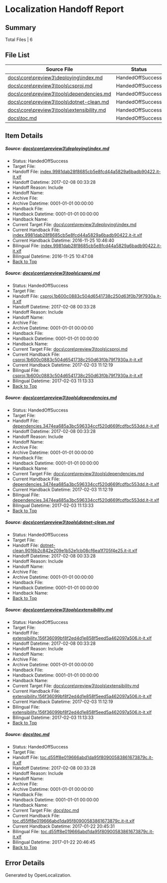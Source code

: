 # <a name='report-top'></a> Localization Handoff Report

## Summary
 Total Files | 6

## File List
 Source File | Status | Details 
 ----------- | ------ | ------- 
 [docs\core\preview3\deploying\index.md](https://github.com/dotnet/docs/blob/dd0178014749e66749e87e4c82c4979d1dd6ea1b/docs/core/preview3/deploying/index.md) | HandedOffSuccess | [Details](#0dff199f088d5d4276d3ce7671dcc338f0bd2af658)
 [docs\core\preview3\tools\csproj.md](https://github.com/dotnet/docs/blob/dd0178014749e66749e87e4c82c4979d1dd6ea1b/docs/core/preview3/tools/csproj.md) | HandedOffSuccess | [Details](#82d200fd44c6e5c1c756bf4aa1252e152de07f0059)
 [docs\core\preview3\tools\dependencies.md](https://github.com/dotnet/docs/blob/dd0178014749e66749e87e4c82c4979d1dd6ea1b/docs/core/preview3/tools/dependencies.md) | HandedOffSuccess | [Details](#c55c1b1249fc3e0d844dce82c520444944d8ceaa60)
 [docs\core\preview3\tools\dotnet-clean.md](https://github.com/dotnet/docs/blob/dd0178014749e66749e87e4c82c4979d1dd6ea1b/docs/core/preview3/tools/dotnet-clean.md) | HandedOffSuccess | [Details](#6b0f82e4413b55b934cdfc6fd82568e3a155df3062)
 [docs\core\preview3\tools\extensibility.md](https://github.com/dotnet/docs/blob/dd0178014749e66749e87e4c82c4979d1dd6ea1b/docs/core/preview3/tools/extensibility.md) | HandedOffSuccess | [Details](#e6f39f474fc743064390720c827cb5b0b903d77d76)
 [docs\toc.md](https://github.com/dotnet/docs/blob/dd0178014749e66749e87e4c82c4979d1dd6ea1b/docs/toc.md) | HandedOffSuccess | [Details](#dfd9bd2b6c148a5f9d4f776d1f76c76aa003bc4b3472)

## Item Details
##### <a name='0dff199f088d5d4276d3ce7671dcc338f0bd2af658'></a> Source: [docs\core\preview3\deploying\index.md](https://github.com/dotnet/docs/blob/dd0178014749e66749e87e4c82c4979d1dd6ea1b/docs/core/preview3/deploying/index.md)
* Status: HandedOffSuccess
* Target File: 
* Handoff File: [index.9981dab28f8685cb5e8fcd44a5829a6badb90422.it-it.xlf](https://github.com/dotnet/docs.handoff/blob/8a4a7154676c45cd4b81d090e49ed1d004d3b60c/ol-handoff/dotnet/docs.it-it/master/dotnet-core/index.9981dab28f8685cb5e8fcd44a5829a6badb90422.it-it.xlf)
* Handoff Datetime: 2017-02-08 00:33:28
* Handoff Reason: Include
* Handoff Name: 
* Archive File: 
* Archive Datetime: 0001-01-01 00:00:00
* Handback File: 
* Handback Datetime: 0001-01-01 00:00:00
* Handback Name: 
* Current Target File: [docs\core\preview3\deploying\index.md](https://github.com/dotnet/docs.it-it/blob/51451cf33c89f165eefa3b40d7ec1214137aa475/docs/core/preview3/deploying/index.md)
* Current Handback File: [index.9981dab28f8685cb5e8fcd44a5829a6badb90422.it-it.xlf](https://github.com/dotnet/docs.handback/blob/435c1cb6f9de8753f9e6c80dc65089e9f5c76810/ol-handback/dotnet/docs.it-it/master/ht-p1/index.9981dab28f8685cb5e8fcd44a5829a6badb90422.it-it.xlf)
* Current Handback Datetime: 2016-11-25 10:46:40
* Bilingual File: [index.9981dab28f8685cb5e8fcd44a5829a6badb90422.it-it.xlf](https://github.com/dotnet/docs.handback/blob/435c1cb6f9de8753f9e6c80dc65089e9f5c76810/ol-handback/dotnet/docs.it-it/master/ht-p1/index.9981dab28f8685cb5e8fcd44a5829a6badb90422.it-it.xlf)
* Bilingual Datetime: 2016-11-25 10:47:08
* [Back to Top](#report-top)

##### <a name='82d200fd44c6e5c1c756bf4aa1252e152de07f0059'></a> Source: [docs\core\preview3\tools\csproj.md](https://github.com/dotnet/docs/blob/dd0178014749e66749e87e4c82c4979d1dd6ea1b/docs/core/preview3/tools/csproj.md)
* Status: HandedOffSuccess
* Target File: 
* Handoff File: [csproj.1b600c0883c504d6541738c250d63f0b79f7930a.it-it.xlf](https://github.com/dotnet/docs.handoff/blob/8a4a7154676c45cd4b81d090e49ed1d004d3b60c/ol-handoff/dotnet/docs.it-it/master/dotnet-core/csproj.1b600c0883c504d6541738c250d63f0b79f7930a.it-it.xlf)
* Handoff Datetime: 2017-02-08 00:33:28
* Handoff Reason: Include
* Handoff Name: 
* Archive File: 
* Archive Datetime: 0001-01-01 00:00:00
* Handback File: 
* Handback Datetime: 0001-01-01 00:00:00
* Handback Name: 
* Current Target File: [docs\core\preview3\tools\csproj.md](https://github.com/dotnet/docs.it-it/blob/93e9ac8ccc459a1d98828e5b93f7f2878d934a62/docs/core/preview3/tools/csproj.md)
* Current Handback File: [csproj.1b600c0883c504d6541738c250d63f0b79f7930a.it-it.xlf](https://github.com/dotnet/docs.handback/blob/ae59d31d7b17fe8965afbe2ff7423dbaae4ce7a3/ol-handback/dotnet/docs.it-it/master/dotnet-core/csproj.1b600c0883c504d6541738c250d63f0b79f7930a.it-it.xlf)
* Current Handback Datetime: 2017-02-03 11:12:19
* Bilingual File: [csproj.1b600c0883c504d6541738c250d63f0b79f7930a.it-it.xlf](https://github.com/dotnet/docs.handback/blob/ae59d31d7b17fe8965afbe2ff7423dbaae4ce7a3/ol-handback/dotnet/docs.it-it/master/dotnet-core/csproj.1b600c0883c504d6541738c250d63f0b79f7930a.it-it.xlf)
* Bilingual Datetime: 2017-02-03 11:13:33
* [Back to Top](#report-top)

##### <a name='c55c1b1249fc3e0d844dce82c520444944d8ceaa60'></a> Source: [docs\core\preview3\tools\dependencies.md](https://github.com/dotnet/docs/blob/dd0178014749e66749e87e4c82c4979d1dd6ea1b/docs/core/preview3/tools/dependencies.md)
* Status: HandedOffSuccess
* Target File: 
* Handoff File: [dependencies.3474ea685a3bc596334ccf520d669fcdfbc553dd.it-it.xlf](https://github.com/dotnet/docs.handoff/blob/8a4a7154676c45cd4b81d090e49ed1d004d3b60c/ol-handoff/dotnet/docs.it-it/master/dotnet-core/dependencies.3474ea685a3bc596334ccf520d669fcdfbc553dd.it-it.xlf)
* Handoff Datetime: 2017-02-08 00:33:28
* Handoff Reason: Include
* Handoff Name: 
* Archive File: 
* Archive Datetime: 0001-01-01 00:00:00
* Handback File: 
* Handback Datetime: 0001-01-01 00:00:00
* Handback Name: 
* Current Target File: [docs\core\preview3\tools\dependencies.md](https://github.com/dotnet/docs.it-it/blob/93e9ac8ccc459a1d98828e5b93f7f2878d934a62/docs/core/preview3/tools/dependencies.md)
* Current Handback File: [dependencies.3474ea685a3bc596334ccf520d669fcdfbc553dd.it-it.xlf](https://github.com/dotnet/docs.handback/blob/ae59d31d7b17fe8965afbe2ff7423dbaae4ce7a3/ol-handback/dotnet/docs.it-it/master/dotnet-core/dependencies.3474ea685a3bc596334ccf520d669fcdfbc553dd.it-it.xlf)
* Current Handback Datetime: 2017-02-03 11:12:19
* Bilingual File: [dependencies.3474ea685a3bc596334ccf520d669fcdfbc553dd.it-it.xlf](https://github.com/dotnet/docs.handback/blob/ae59d31d7b17fe8965afbe2ff7423dbaae4ce7a3/ol-handback/dotnet/docs.it-it/master/dotnet-core/dependencies.3474ea685a3bc596334ccf520d669fcdfbc553dd.it-it.xlf)
* Bilingual Datetime: 2017-02-03 11:13:33
* [Back to Top](#report-top)

##### <a name='6b0f82e4413b55b934cdfc6fd82568e3a155df3062'></a> Source: [docs\core\preview3\tools\dotnet-clean.md](https://github.com/dotnet/docs/blob/dd0178014749e66749e87e4c82c4979d1dd6ea1b/docs/core/preview3/tools/dotnet-clean.md)
* Status: HandedOffSuccess
* Target File: 
* Handoff File: [dotnet-clean.9016b2c842e209e1b52e1cb08cf6ea1f705f4e25.it-it.xlf](https://github.com/dotnet/docs.handoff/blob/8a4a7154676c45cd4b81d090e49ed1d004d3b60c/ol-handoff/dotnet/docs.it-it/master/dotnet-core/dotnet-clean.9016b2c842e209e1b52e1cb08cf6ea1f705f4e25.it-it.xlf)
* Handoff Datetime: 2017-02-08 00:33:28
* Handoff Reason: Include
* Handoff Name: 
* Archive File: 
* Archive Datetime: 0001-01-01 00:00:00
* Handback File: 
* Handback Datetime: 0001-01-01 00:00:00
* Handback Name: 
* [Back to Top](#report-top)

##### <a name='e6f39f474fc743064390720c827cb5b0b903d77d76'></a> Source: [docs\core\preview3\tools\extensibility.md](https://github.com/dotnet/docs/blob/dd0178014749e66749e87e4c82c4979d1dd6ea1b/docs/core/preview3/tools/extensibility.md)
* Status: HandedOffSuccess
* Target File: 
* Handoff File: [extensibility.156f36099bf8f2ed4d1e858f5eed5a462097a506.it-it.xlf](https://github.com/dotnet/docs.handoff/blob/8a4a7154676c45cd4b81d090e49ed1d004d3b60c/ol-handoff/dotnet/docs.it-it/master/dotnet-core/extensibility.156f36099bf8f2ed4d1e858f5eed5a462097a506.it-it.xlf)
* Handoff Datetime: 2017-02-08 00:33:28
* Handoff Reason: Include
* Handoff Name: 
* Archive File: 
* Archive Datetime: 0001-01-01 00:00:00
* Handback File: 
* Handback Datetime: 0001-01-01 00:00:00
* Handback Name: 
* Current Target File: [docs\core\preview3\tools\extensibility.md](https://github.com/dotnet/docs.it-it/blob/93e9ac8ccc459a1d98828e5b93f7f2878d934a62/docs/core/preview3/tools/extensibility.md)
* Current Handback File: [extensibility.156f36099bf8f2ed4d1e858f5eed5a462097a506.it-it.xlf](https://github.com/dotnet/docs.handback/blob/ae59d31d7b17fe8965afbe2ff7423dbaae4ce7a3/ol-handback/dotnet/docs.it-it/master/dotnet-core/extensibility.156f36099bf8f2ed4d1e858f5eed5a462097a506.it-it.xlf)
* Current Handback Datetime: 2017-02-03 11:12:19
* Bilingual File: [extensibility.156f36099bf8f2ed4d1e858f5eed5a462097a506.it-it.xlf](https://github.com/dotnet/docs.handback/blob/ae59d31d7b17fe8965afbe2ff7423dbaae4ce7a3/ol-handback/dotnet/docs.it-it/master/dotnet-core/extensibility.156f36099bf8f2ed4d1e858f5eed5a462097a506.it-it.xlf)
* Bilingual Datetime: 2017-02-03 11:13:33
* [Back to Top](#report-top)

##### <a name='dfd9bd2b6c148a5f9d4f776d1f76c76aa003bc4b3472'></a> Source: [docs\toc.md](https://github.com/dotnet/docs/blob/dd0178014749e66749e87e4c82c4979d1dd6ea1b/docs/toc.md)
* Status: HandedOffSuccess
* Target File: 
* Handoff File: [toc.d55ff8e019666abd1da95f80900583861673879c.it-it.xlf](https://github.com/dotnet/docs.handoff/blob/8a4a7154676c45cd4b81d090e49ed1d004d3b60c/ol-handoff/dotnet/docs.it-it/master/dotnet-core/toc.d55ff8e019666abd1da95f80900583861673879c.it-it.xlf)
* Handoff Datetime: 2017-02-08 00:33:28
* Handoff Reason: Include
* Handoff Name: 
* Archive File: 
* Archive Datetime: 0001-01-01 00:00:00
* Handback File: 
* Handback Datetime: 0001-01-01 00:00:00
* Handback Name: 
* Current Target File: [docs\toc.md](https://github.com/dotnet/docs.it-it/blob/545ec84b4856400dc426ec20bae51907381ca3ec/docs/toc.md)
* Current Handback File: [toc.d55ff8e019666abd1da95f80900583861673879c.it-it.xlf](https://github.com/dotnet/docs.handback/blob/b54633945d5b69b37e411e1e8252769a096e4294/ol-handback/dotnet/docs.it-it/master/dotnet-core/toc.d55ff8e019666abd1da95f80900583861673879c.it-it.xlf)
* Current Handback Datetime: 2017-01-22 20:45:31
* Bilingual File: [toc.d55ff8e019666abd1da95f80900583861673879c.it-it.xlf](https://github.com/dotnet/docs.handback/blob/b54633945d5b69b37e411e1e8252769a096e4294/ol-handback/dotnet/docs.it-it/master/dotnet-core/toc.d55ff8e019666abd1da95f80900583861673879c.it-it.xlf)
* Bilingual Datetime: 2017-01-22 20:46:45
* [Back to Top](#report-top)


## Error Details

Generated by OpenLocalization.
